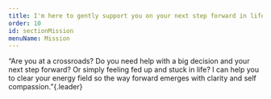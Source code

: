 ```yaml
---
title: I'm here to gently support you on your next step forward in life
order: 10
id: sectionMission
menuName: Mission
---
```


“Are you at a crossroads? Do you need help with a big decision and your next step forward? Or simply feeling fed up and stuck in life? I can help you to clear your energy field so the way forward emerges with clarity and self compassion.”{.leader}
